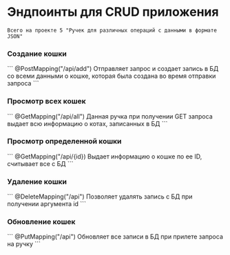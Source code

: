 

<h1>Эндпоинты для CRUD приложения</h1>

```
Всего на проекте 5 "Ручек для различных операций с данными в формате JSON"
```

<h3>Создание кошки</h2>
```
@PostMapping("/api/add")
Отправляет запрос и создает запись в БД со всеми данными о кошке, которая была создана 
во время отправки запроса
```

<h3>Просмотр всех кошек</h2>
```
@GetMapping("/api/all")
Данная ручка при получении GET запроса выдает всю
информацию о котах, записанных в БД
```

<h3>Просмотр определенной кошки</h2>
```
@GetMapping("/api/{id})
Выдает информацию о кошке по ее ID, считывает все с БД
```

<h3>Удаление кошки</h2>
```
@DeleteMapping("/api")
Позволяет удалять запись с БД при получении аргумента id
```

<h3>Обновление кошек</h2>
```
@PutMapping("/api")
Обновляет все записи в БД при прилете запроса на ручку
```


